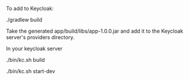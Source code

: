 To add to Keycloak:

./gradlew build

Take the generated app/build/libs/app-1.0.0.jar and add it to the Keycloak server's providers directory.

In your keycloak server

./bin/kc.sh build

./bin/kc.sh start-dev
